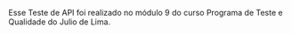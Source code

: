 Esse Teste de API foi realizado no módulo 9 do curso Programa de Teste e Qualidade do Julio de Lima. 
